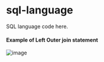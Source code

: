 # sql-language
SQL language code here.

#### Example of Left Outer join statement
![image](https://user-images.githubusercontent.com/36749450/94019264-90c93200-fd7f-11ea-85b8-158f93d84266.png)

